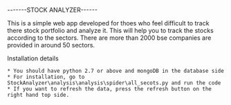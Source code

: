 -------STOCK ANALYZER------

This is a simple web app developed for thoes who feel difficult to track there stock portfolio and analyze it.
This will help you to track the stocks according to the sectors. There are more than 2000 bse companies are provided in around 
50 sectors. 

Installation details
 
	* You should have python 2.7 or above and mongoDB in the database side
	* For installation, go to StockAnalyzer\analysis\analysis\spider\all_secots.py and run the code
	* If you want to refresh the data, press the refresh button on the right hand top side.
 
